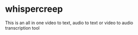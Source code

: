 # whispercreep
This is an all in one video to text, audio to text or video to audio transcription tool
